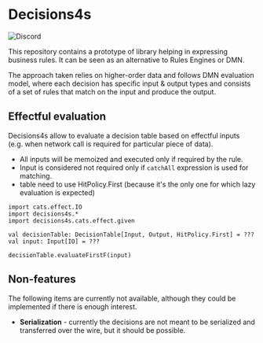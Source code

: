 # Decisions4s

![Discord](https://img.shields.io/discord/1240565362601230367?style=flat-square&logo=discord&link=https%3A//bit.ly/business4s-discord)

This repository contains a prototype of library helping in expressing business rules. It can be seen as an alternative
to Rules Engines or DMN.

The approach taken relies on higher-order data and follows DMN evaluation model, where each decision has specific
input & output types and consists of a set of rules that match on the input and produce the output.

## Effectful evaluation

Decisions4s allow to evaluate a decision table based on effectful inputs
(e.g. when network call is required for particular piece of data).

* All inputs will be memoized and executed only if required by the rule.
* Input is considered not required only if `catchAll` expression is used for matching.
* table need to use HitPolicy.First (because it's the only one for which lazy evaluation is expected)

```
import cats.effect.IO
import decisions4s.*
import decisions4s.cats.effect.given

val decisionTable: DecisionTable[Input, Output, HitPolicy.First] = ???
val input: Input[IO] = ???

decisionTable.evaluateFirstF(input)
```

## Non-features

The following items are currently not available, although they could be implemented if there is enough interest.

* **Serialization** - currently the decisions are not meant to be serialized and transferred over the wire, but it
  should be possible.
